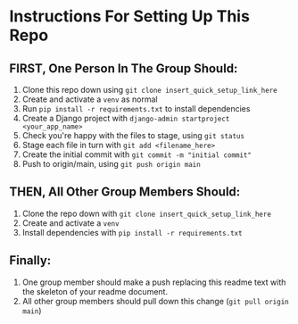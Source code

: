 # Instructions For Setting Up This Repo

## FIRST, One Person In The Group Should:
1. Clone this repo down using `git clone insert_quick_setup_link_here`
2. Create and activate a `venv` as normal
3. Run `pip install -r requirements.txt` to install dependencies
4. Create a Django project with `django-admin startproject <your_app_name>`
5. Check you're happy with the files to stage, using `git status` 
6. Stage each file in turn with `git add <filename_here>`
7. Create the initial commit with `git commit -m "initial commit"`
8. Push to origin/main, using `git push origin main`

## THEN, All Other Group Members Should:
1. Clone the repo down with `git clone insert_quick_setup_link_here`
2. Create and activate a `venv`
3. Install dependencies with `pip install -r requirements.txt`

## Finally:
1. One group member should make a push replacing this readme text with the skeleton of your readme document.
2. All other group members should pull down this change (`git pull origin main`)
